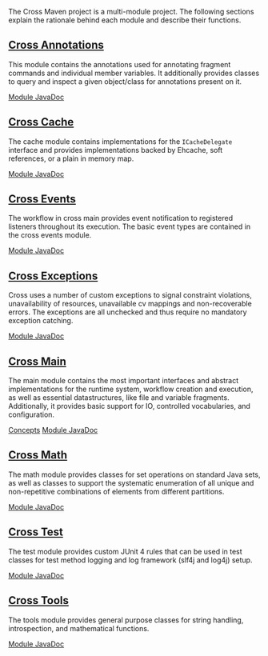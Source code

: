The Cross Maven project is a multi-module project. The following sections explain 
the rationale behind each module and describe their functions. 

## [Cross Annotations](../cross-annotations/)

This module contains the annotations used for annotating fragment commands and 
individual member variables. It additionally provides classes to query and inspect
a given object/class for annotations present on it.

[Module JavaDoc](../cross-annotations/apidocs/)

## [Cross Cache](../cross-cache/)

The cache module contains implementations for the `ICacheDelegate` interface and 
provides implementations backed by Ehcache, soft references, or a plain in memory map.

[Module JavaDoc](../cross-cache/)

## [Cross Events](../cross-events/)

The workflow in cross main provides event notification to registered listeners 
throughout its execution. The basic event types are contained in the cross events module.

[Module JavaDoc](../cross-events/apidocs/)

## [Cross Exceptions](../cross-exceptions/)

Cross uses a number of custom exceptions to signal constraint violations, unavailability
of resources, unavailable cv mappings and non-recoverable errors. The exceptions are all 
unchecked and thus require no mandatory exception catching.

[Module JavaDoc](../cross-exceptions/apidocs/)
 
## [Cross Main](../cross-main/)

The main module contains the most important interfaces and abstract implementations for the 
runtime system, workflow creation and execution, as well as essential datastructures, like 
file and variable fragments. Additionally, it provides basic support for IO, controlled vocabularies,
and configuration.

[Concepts](./concepts.html)
[Module JavaDoc](../cross-main/apidocs/)

## [Cross Math](../cross-math/)

The math module provides classes for set operations on standard Java sets, as well as 
classes to support the systematic enumeration of all unique and non-repetitive combinations 
of elements from different partitions. 

[Module JavaDoc](../cross-math/apidocs/)

## [Cross Test](../cross-test)

The test module provides custom JUnit 4 rules that can be used in test classes for test method logging 
and log framework (slf4j and log4j) setup. 

[Module JavaDoc](../cross-test/apidocs/)

## [Cross Tools](../cross-tools)

The tools module provides general purpose classes for string handling, introspection, and mathematical functions.

[Module JavaDoc](../cross-tools/apidocs/)
